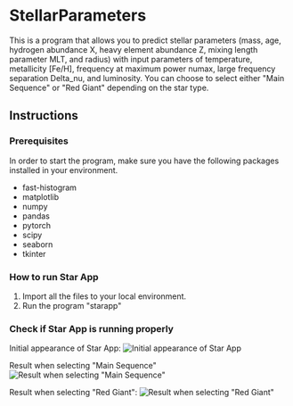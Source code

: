 # StellarParameters
This is a program that allows you to predict stellar parameters (mass, age, hydrogen abundance X, heavy element abundance Z, mixing length parameter MLT, and radius) with input parameters of temperature, metallicity [Fe/H], frequency at maximum power numax, large frequency separation Delta_nu, and luminosity. You can choose to select either "Main Sequence" or "Red Giant" depending on the star type. 

## Instructions

### Prerequisites
In order to start the program, make sure you have the following packages installed in your environment. 
- fast-histogram
- matplotlib
- numpy
- pandas
- pytorch
- scipy
- seaborn
- tkinter

### How to run Star App
1. Import all the files to your local environment.
2. Run the program "starapp"

### Check if Star App is running properly
Initial appearance of Star App: 
![Initial appearance of Star App](https://user-images.githubusercontent.com/92571234/210068705-fae157fd-cef1-44b2-9eb3-d572ac4353a0.png)

Result when selecting "Main Sequence"
![Result when selecting "Main Sequence"](https://user-images.githubusercontent.com/92571234/210069051-6e38ee27-b2ca-43ad-8c70-9c165bf13c2b.png)

Result when selecting "Red Giant":
![Result when selecting "Red Giant"](https://user-images.githubusercontent.com/92571234/210068879-4c3600c3-f375-4302-a8f7-981cd49f3dfb.png)
